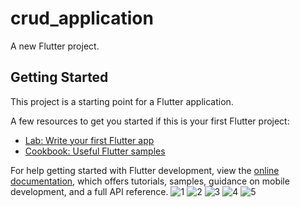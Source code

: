 # crud_application

A new Flutter project.

## Getting Started

This project is a starting point for a Flutter application.

A few resources to get you started if this is your first Flutter project:

- [Lab: Write your first Flutter app](https://docs.flutter.dev/get-started/codelab)
- [Cookbook: Useful Flutter samples](https://docs.flutter.dev/cookbook)

For help getting started with Flutter development, view the
[online documentation](https://docs.flutter.dev/), which offers tutorials,
samples, guidance on mobile development, and a full API reference.
![1](https://user-images.githubusercontent.com/108070216/231411599-34a86a76-bad3-4f88-b716-8fd3ff9b9434.jpg)
![2](https://user-images.githubusercontent.com/108070216/231411696-449aeeb0-27d1-4bc1-92fd-52b9677c8ccc.jpg)
![3](https://user-images.githubusercontent.com/108070216/231411737-544599d9-1dbd-443d-b7f2-53117fd7e852.jpg)
![4](https://user-images.githubusercontent.com/108070216/231411775-f21769be-8b92-4ca2-a487-6bf587a771c6.jpg)
![5](https://user-images.githubusercontent.com/108070216/231411823-8edf9fa8-b45d-4be2-9f0d-4a6c0892afc6.jpg)
